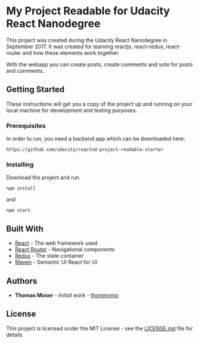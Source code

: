 # My Project Readable for Udacity React Nanodegree

This project was created during the Udacity React Nanodegree in September 2017. It was created for learning reactjs, react-redux, react-router and how these elements work together.

With the webapp you can create posts, create comments and vote for posts and comments.

## Getting Started

These instructions will get you a copy of the project up and running on your local machine for development and testing purposes.

### Prerequisites

In order to run, you need a backend app which can be downloaded here:

```
https://github.com/udacity/reactnd-project-readable-starter
```

### Installing

Download the project and run

```
npm install
```

and

```
npm start
```

## Built With

* [React](https://facebook.github.io/react/) - The web framework used
* [React Router](https://reacttraining.com/react-router/) - Navigational components
* [Redux](http://redux.js.org/) - The state container
* [Maven](https://react.semantic-ui.com) - Semantic UI React for UI

## Authors

* **Thomas Moser** - *Initial work* - [thommymo](https://github.com/thommymo)

## License

This project is licensed under the MIT License - see the [LICENSE.md](LICENSE.md) file for details
